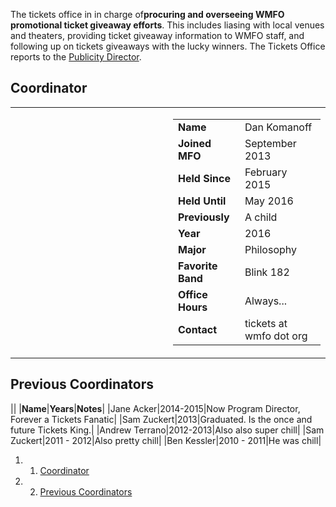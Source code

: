 The tickets office in in charge of**procuring and overseeing WMFO promotional ticket giveaway efforts**. This includes liasing with local venues and theaters, providing ticket giveaway information to WMFO staff, and following up on tickets giveaways with the lucky winners. The Tickets Office reports to the [Publicity Director](https://wiki.wmfo.org/About_WMFO/Executive_Board/Publicity_Dept. "Publicity Dept.").

Coordinator
-----------

<table>
<col width="50%" />
<col width="50%" />
<tbody>
<tr class="odd">
<td align="left"> </td>
<td align="left"><table>
<tbody>
<tr class="odd">
<td align="left"><strong>Name</strong></td>
<td align="left">Dan Komanoff</td>
</tr>
<tr class="even">
<td align="left"><strong>Joined MFO</strong></td>
<td align="left">September 2013</td>
</tr>
<tr class="odd">
<td align="left"><strong>Held Since</strong></td>
<td align="left">February 2015</td>
</tr>
<tr class="even">
<td align="left"><strong>Held Until</strong></td>
<td align="left">May 2016</td>
</tr>
<tr class="odd">
<td align="left"><strong>Previously</strong></td>
<td align="left">A child</td>
</tr>
<tr class="even">
<td align="left"><strong>Year</strong></td>
<td align="left">2016</td>
</tr>
<tr class="odd">
<td align="left"><strong>Major</strong></td>
<td align="left">Philosophy</td>
</tr>
<tr class="even">
<td align="left"><strong>Favorite Band</strong></td>
<td align="left">Blink 182</td>
</tr>
<tr class="odd">
<td align="left"><strong>Office Hours</strong></td>
<td align="left">Always...</td>
</tr>
<tr class="even">
<td align="left"><strong>Contact</strong></td>
<td align="left"><script type="text/javascript">
<!--
h='&#x77;&#x6d;&#102;&#x6f;&#46;&#x6f;&#114;&#x67;';a='&#64;';n='&#116;&#x69;&#x63;&#x6b;&#x65;&#116;&#x73;';e=n+a+h;
document.write('<a h'+'ref'+'="ma'+'ilto'+':'+e+'">'+e+'<\/'+'a'+'>');
// -->
</script><noscript>&#116;&#x69;&#x63;&#x6b;&#x65;&#116;&#x73;&#32;&#x61;&#116;&#32;&#x77;&#x6d;&#102;&#x6f;&#32;&#100;&#x6f;&#116;&#32;&#x6f;&#114;&#x67;</noscript></td>
</tr>
</tbody>
</table></td>
</tr>
</tbody>
</table>

Previous Coordinators
---------------------

||
|**Name**|**Years**|**Notes**|
|Jane Acker|2014-2015|Now Program Director, Forever a Tickets Fanatic|
|Sam Zuckert|2013|Graduated. Is the once and future Tickets King.|
|Andrew Terrano|2012-2013|Also also super chill|
|Sam Zuckert|2011 - 2012|Also pretty chill|
|Ben Kessler|2010 - 2011|He was chill|

1.  1. [Coordinator](#Coordinator)
2.  2. [Previous Coordinators](#Previous_Coordinators)

